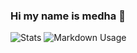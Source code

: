 ### Hi my name is medha 👋

<!--
**mintygral/mintygral** is a ✨ _special_ ✨ repository because its `README.md` (this file) appears on your GitHub profile.

Here are some ideas to get you started:

- 🔭 I’m currently working on ...
- 🌱 I’m currently learning ...
- 👯 I’m looking to collaborate on ...
- 🤔 I’m looking for help with ...
- 💬 Ask me about ...
- 📫 How to reach me: ...
- 😄 Pronouns: ...
- ⚡ Fun fact: ...

Generated ReadMe cards with https://github-profile-summary-cards.vercel.app/demo.html
-->


![Stats](http://github-profile-summary-cards.vercel.app/api/cards/stats?username=mintygral&theme=midnight_purple)
![Markdown Usage](http://github-profile-summary-cards.vercel.app/api/cards/profile-details?username=mintygral&theme=midnight_purple)
